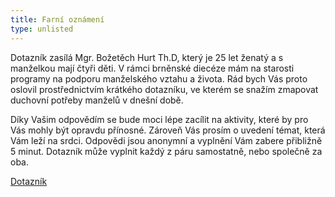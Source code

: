 ```yaml
---
title: Farní oznámení
type: unlisted
---
```

Dotazník zasílá Mgr. Božetěch Hurt Th.D, který je 25 let ženatý a s manželkou mají čtyři děti. V rámci brněnské diecéze mám na starosti programy na podporu manželského vztahu a života. Rád bych Vás proto oslovil prostřednictvím krátkého dotazníku, ve kterém se snažím zmapovat duchovní potřeby manželů v dnešní době.

Díky Vašim odpovědím se bude moci lépe zacílit na aktivity, které by pro Vás mohly být opravdu přínosné. Zároveň Vás prosím o uvedení témat, která Vám leží na srdci. Odpovědi jsou anonymní a vyplnění Vám zabere přibližně 5 minut. Dotazník může vyplnit každý z páru samostatně, nebo společně za oba.

[Dotazník](https://forms.gle/czLBxXdcdX2TScBw9)